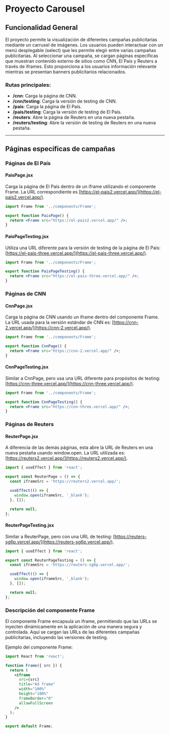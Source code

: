 # Proyecto Carousel

## Funcionalidad General

El proyecto permite la visualización de diferentes campañas publicitarias mediante un carrusel de imágenes. Los usuarios pueden interactuar con un menú desplegable (select) que les permite elegir entre varias campañas publicitarias. Al seleccionar una campaña, se cargan páginas específicas que muestran contenido externo de sitios como CNN, El País y Reuters a través de iframes. Esto proporciona a los usuarios información relevante mientras se presentan banners publicitarios relacionados.

### Rutas principales:

- **/cnn**: Carga la página de CNN.
- **/cnn/testing**: Carga la versión de testing de CNN.
- **/pais**: Carga la página de El País.
- **/pais/testing**: Carga la versión de testing de El País.
- **/reuters**: Abre la página de Reuters en una nueva pestaña.
- **/reuters/testing**: Abre la versión de testing de Reuters en una nueva pestaña.

---

## Páginas específicas de campañas

### Páginas de El País

#### PaisPage.jsx

Carga la página de El País dentro de un iframe utilizando el componente Frame. La URL correspondiente es [https://el-pais2.vercel.app/](https://el-pais2.vercel.app/).

```jsx
import Frame from '../components/Frame';

export function PaisPage() {
  return <Frame src="https://el-pais2.vercel.app/" />;
}
```

#### PaisPageTesting.jsx

Utiliza una URL diferente para la versión de testing de la página de El País: [https://el-pais-three.vercel.app/](https://el-pais-three.vercel.app/).

```jsx
import Frame from '../components/Frame';

export function PaisPageTesting() {
  return <Frame src="https://el-pais-three.vercel.app/" />;
}
```

### Páginas de CNN

#### CnnPage.jsx

Carga la página de CNN usando un iframe dentro del componente Frame. La URL usada para la versión estándar de CNN es: [https://cnn-2.vercel.app/](https://cnn-2.vercel.app/).

```jsx
import Frame from '../components/Frame';

export function CnnPage() {
  return <Frame src="https://cnn-2.vercel.app/" />;
}
```

#### CnnPageTesting.jsx

Similar a CnnPage, pero usa una URL diferente para propósitos de testing: [https://cnn-three.vercel.app/](https://cnn-three.vercel.app/).

```jsx
import Frame from '../components/Frame';

export function CnnPageTesting() {
  return <Frame src="https://cnn-three.vercel.app/" />;
}
```

### Páginas de Reuters

#### ReuterPage.jsx

A diferencia de las demás páginas, esta abre la URL de Reuters en una nueva pestaña usando window.open. La URL utilizada es: [https://reuters2.vercel.app/](https://reuters2.vercel.app/).

```jsx
import { useEffect } from 'react';

export const ReuterPage = () => {
  const iframeSrc = 'https://reuters2.vercel.app/';

  useEffect(() => {
    window.open(iframeSrc, '_blank');
  }, []);

  return null;
};
```

#### ReuterPageTesting.jsx

Similar a ReuterPage, pero con una URL de testing: [https://reuters-sg6p.vercel.app/](https://reuters-sg6p.vercel.app/).

```jsx
import { useEffect } from 'react';

export const ReuterPageTesting = () => {
  const iframeSrc = 'https://reuters-sg6p.vercel.app/';

  useEffect(() => {
    window.open(iframeSrc, '_blank');
  }, []);

  return null;
};
```

### Descripción del componente Frame

El componente Frame encapsula un iframe, permitiendo que las URLs se inyecten dinámicamente en la aplicación de una manera segura y controlada. Aquí se cargan las URLs de las diferentes campañas publicitarias, incluyendo las versiones de testing.

Ejemplo del componente Frame:

```jsx
import React from 'react';

function Frame({ src }) {
  return (
    <iframe
      src={src}
      title="Ad frame"
      width="100%"
      height="100%"
      frameBorder="0"
      allowFullScreen
    />
  );
}

export default Frame;
```

